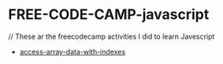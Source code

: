 # FREE-CODE-CAMP-javascript
// These ar the freecodecamp activities I did to learn Javescript
- [access-array-data-with-indexes](access-array-data-with-indexes.md)
